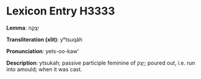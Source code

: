 # Lexicon Entry H3333

**Lemma**: יְצֻקָה

**Transliteration (xlit)**: yᵉtsuqâh

**Pronunciation**: yets-oo-kaw'

**Description**:
ytsukah; passive participle feminine of יָצַק; poured out, i.e. run into amould; when it was cast.
